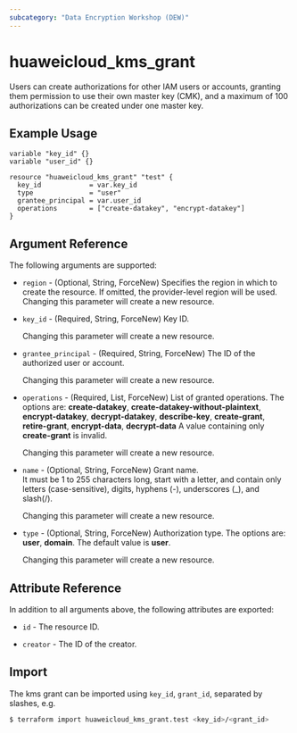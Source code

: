 ```yaml
---
subcategory: "Data Encryption Workshop (DEW)"
---
```


# huaweicloud_kms_grant

Users can create authorizations for other IAM users or accounts,
granting them permission to use their own master key (CMK),
and a maximum of 100 authorizations can be created under one master key.

## Example Usage

```HCL
variable "key_id" {}
variable "user_id" {}

resource "huaweicloud_kms_grant" "test" {
  key_id            = var.key_id
  type              = "user"
  grantee_principal = var.user_id
  operations        = ["create-datakey", "encrypt-datakey"]
}
```

## Argument Reference

The following arguments are supported:

* `region` - (Optional, String, ForceNew) Specifies the region in which to create the resource.
  If omitted, the provider-level region will be used. Changing this parameter will create a new resource.

* `key_id` - (Required, String, ForceNew) Key ID.

  Changing this parameter will create a new resource.

* `grantee_principal` - (Required, String, ForceNew) The ID of the authorized user or account.  

  Changing this parameter will create a new resource.

* `operations` - (Required, List, ForceNew) List of granted operations.
  The options are: **create-datakey**, **create-datakey-without-plaintext**, **encrypt-datakey**,
  **decrypt-datakey**, **describe-key**, **create-grant**, **retire-grant**, **encrypt-data**, **decrypt-data**
  A value containing only **create-grant** is invalid.

  Changing this parameter will create a new resource.

* `name` - (Optional, String, ForceNew) Grant name.  
  It must be 1 to 255 characters long, start with a letter, and contain only letters (case-sensitive),
  digits, hyphens (-), underscores (_), and slash(/).

  Changing this parameter will create a new resource.

* `type` - (Optional, String, ForceNew) Authorization type.
  The options are: **user**, **domain**. The default value is **user**.  

  Changing this parameter will create a new resource.

## Attribute Reference

In addition to all arguments above, the following attributes are exported:

* `id` - The resource ID.

* `creator` - The ID of the creator.  

## Import

The kms grant can be imported using
`key_id`, `grant_id`, separated by slashes, e.g.

```bash
$ terraform import huaweicloud_kms_grant.test <key_id>/<grant_id>
```
